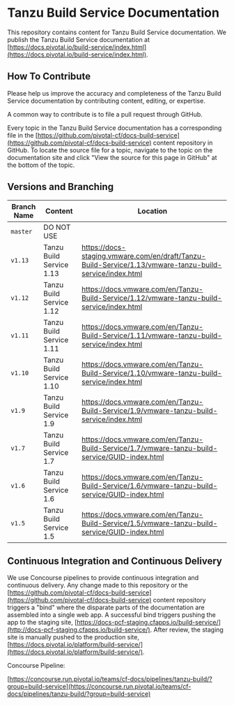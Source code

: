 # Tanzu Build Service Documentation

This repository contains content for Tanzu Build Service documentation. We publish the Tanzu Build Service documentation at
[https://docs.pivotal.io/build-service/index.html](https://docs.pivotal.io/build-service/index.html).

## How To Contribute

Please help us improve the accuracy and completeness of the Tanzu Build Service documentation by contributing content, editing,
or expertise.

A common way to contribute is to file a pull request through GitHub.

Every topic in the Tanzu Build Service documentation has a corresponding file in the
[https://github.com/pivotal-cf/docs-build-service](https://github.com/pivotal-cf/docs-build-service) content repository in
GitHub. To locate the source file for a topic, navigate to the topic on the documentation site and click "View
the source for this page in GitHub" at the bottom of the topic.

## Versions and Branching

| **Branch Name** | **Content**               | **Location**                                                                                  |
|-----------------|---------------------------|-----------------------------------------------------------------------------------------------|
| `master`        | DO NOT USE                |                                                                                               |                                                                                     
| `v1.13`         | Tanzu Build Service 1.13  | https://docs-staging.vmware.com/en/draft/Tanzu-Build-Service/1.13/vmware-tanzu-build-service/index.html    |      
| `v1.12`         | Tanzu Build Service 1.12  | https://docs.vmware.com/en/Tanzu-Build-Service/1.12/vmware-tanzu-build-service/index.html     |  
| `v1.11`         | Tanzu Build Service 1.11  | https://docs.vmware.com/en/Tanzu-Build-Service/1.11/vmware-tanzu-build-service/index.html     |        
| `v1.10`         | Tanzu Build Service 1.10  | https://docs.vmware.com/en/Tanzu-Build-Service/1.10/vmware-tanzu-build-service/index.html     |
| `v1.9`          | Tanzu Build Service 1.9   | https://docs.vmware.com/en/Tanzu-Build-Service/1.9/vmware-tanzu-build-service/index.html      |
| `v1.7`          | Tanzu Build Service 1.7   | https://docs.vmware.com/en/Tanzu-Build-Service/1.7/vmware-tanzu-build-service/GUID-index.html |
| `v1.6`          | Tanzu Build Service 1.6   | https://docs.vmware.com/en/Tanzu-Build-Service/1.6/vmware-tanzu-build-service/GUID-index.html |
| `v1.5`          | Tanzu Build Service 1.5   | https://docs.vmware.com/en/Tanzu-Build-Service/1.5/vmware-tanzu-build-service/GUID-index.html |


## Continuous Integration and Continuous Delivery

We use Concourse pipelines to provide continuous integration and continuous delivery. Any change made to this repository
or the [https://github.com/pivotal-cf/docs-build-service](https://github.com/pivotal-cf/docs-build-service) content repository
triggers a "bind" where the disparate parts of the documentation are assembled into a single web app. A successful bind
triggers pushing the app to the staging site,
[https://docs-pcf-staging.cfapps.io/build-service/](http://docs-pcf-staging.cfapps.io/build-service/). After
review, the staging site is manually pushed to the production site,
[https://docs.pivotal.io/platform/build-service/](https://docs.pivotal.io/platform/build-service/).

Concourse Pipeline:

[https://concourse.run.pivotal.io/teams/cf-docs/pipelines/tanzu-build/?group=build-service](https://concourse.run.pivotal.io/teams/cf-docs/pipelines/tanzu-build/?group=build-service)
